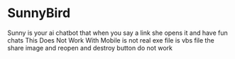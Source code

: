 # SunnyBird
Sunny is your ai chatbot that when you say a link she opens it and have fun chats This Does Not Work With Mobile is not real exe file is vbs file the share image and reopen and destroy button do not work
